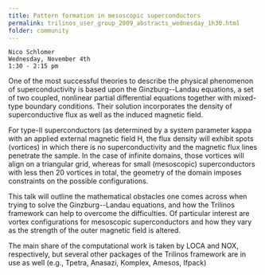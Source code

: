 ```yaml
---
title: Pattern formation in mesoscopic superconductors
permalink: trilinos_user_group_2009_abstracts_wednesday_1h30.html
folder: community
---
```


    Nico Schlomer
    Wednesday, November 4th
    1:30 - 2:15 pm
      
One of the most successful theories to describe the physical phenomenon of superconductivity is based upon the Ginzburg--Landau equations, a set of two coupled, nonlinear partial differential equations together with mixed-type boundary conditions. Their solution incorporates the density of superconductive flux as well as the induced magnetic field.

For type-II superconductors (as determined by a system parameter kappa with an applied external magnetic field H, the flux density will exhibit spots (vortices) in which there is no superconductivity and the magnetic flux lines penetrate the sample. In the case of infinite domains, those vortices will align on a triangular grid, whereas for small (mesoscopic) superconductors with less then 20 vortices in total, the geometry of the domain imposes constraints on the possible configurations.

This talk will outline the mathematical obstacles one comes across when trying to solve the Ginzburg--Landau equations, and how the Trilinos framework can help to overcome the difficulties. Of particular interest are vortex configurations for mesoscopic superconductors and how they vary as the strength of the outer magnetic field is altered.

The main share of the computational work is taken by LOCA and NOX, respectively, but several other packages of the Trilinos framework are in use as well (e.g., Tpetra, Anasazi, Komplex, Amesos, Ifpack)